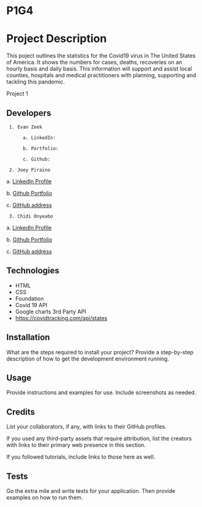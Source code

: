 # P1G4

# Project Description
This poject outlines the statistics for the Covid19 virus in The United States of America. It shows the numbers for cases, deaths, recoveries on an hourly basis and daily basis.
This information will support and assist local counties, hospitals and medical practitioners with planning, supporting and tackling this pandemic.


Project 1
## Developers
     1. Evan Zeek

          a. LinkedIn:

          b. Portfolio:  

          c. Github:     

     2. Joey Piraino

   a. [LinkedIn Profile](http://www.linkedin.com/in/joey-piraino)

   b. [Github Portfolio](https://joeypiraino.github.io/portfolio)

   c. [GitHub address](https://github.com/joeypiraino)

     3. Chidi Onyeabo

a. [LinkedIn Profile](http://linkedin.com/in/franklin-onyeabo-b168631a1)

b. [Github Portfolio](http://fonyeabo12.github.io/)

c. [GitHub address](http://github.com/fonyeabo12)
          
 
## Technologies
* HTML
* CSS
* Foundation
* Covid 19 API
* Google charts 3rd Party API
* https://covidtracking.com/api/states


## Installation

What are the steps required to install your project? Provide a step-by-step description of how to get the development environment running.

## Usage

Provide instructions and examples for use. Include screenshots as needed.

## Credits

List your collaborators, if any, with links to their GitHub profiles.

If you used any third-party assets that require attribution, list the creators with links to their primary web presence in this section.

If you followed tutorials, include links to those here as well.






## Tests

Go the extra mile and write tests for your application. Then provide examples on how to run them.


